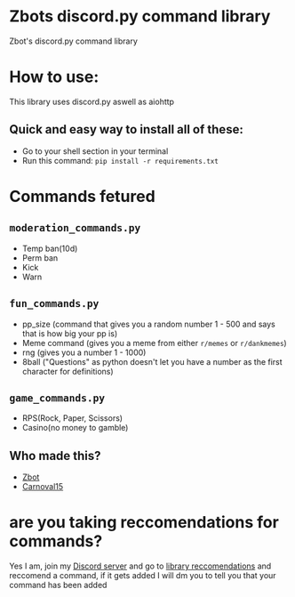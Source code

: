 # Zbots discord.py command library
Zbot's discord.py command library

# How to use:
This library uses discord.py aswell as aiohttp

Quick and easy way to install all of these:
-
- Go to your shell section in your terminal
- Run this command: `pip install -r requirements.txt`

# Commands fetured
`moderation_commands.py`
-
- Temp ban(10d)
- Perm ban
- Kick
- Warn


`fun_commands.py`
-
- pp_size (command that gives you a random number 1 - 500 and says that is how big your pp is)
- Meme command (gives you a meme from either `r/memes` or `r/dankmemes`)
- rng (gives you a number 1 - 1000)
- 8ball ("Questions" as python doesn't let you have a number as the first character for definitions)

`game_commands.py`
-
- RPS(Rock, Paper, Scissors)
- Casino(no money to gamble)
 
Who made this?
-
- [Zbot](https://github.com/ZbotDyn0)
- [Carnoval15](https://github.com/Carnoval15)

# are you taking reccomendations for commands?
Yes I am, join my [Discord server](https://discord.gg/JeTmq9B63J) and go to [library reccomendations](https://discord.com/channels/816430534757580830/854420815079800832) and reccomend a command,
if it gets added I will dm you to tell you that your command has been added
